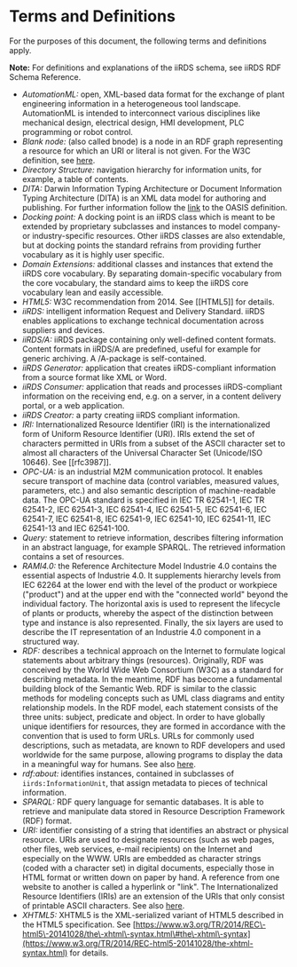 
# Terms and Definitions

For the purposes of this document, the following terms and definitions apply.

**Note:** For definitions and explanations of the iiRDS schema, see iiRDS RDF Schema Reference.

- *AutomationML:* open, XML-based data format for the exchange of plant engineering information in a heterogeneous tool landscape. AutomationML is intended to interconnect various disciplines like mechanical design, electrical design, HMI development, PLC programming or robot control.
- *Blank node:* (also called bnode) is a node in an RDF graph representing a resource for which an URI or literal is not given. For the W3C definition, see [here](https://www.w3.org/TR/2014/REC-rdf11-concepts-20140225/#section-blank-nodes).
- *Directory Structure:* navigation hierarchy for information units, for example, a table of contents.
- *DITA:* Darwin Information Typing Architecture or Document Information Typing Architecture (DITA) is an XML data model for authoring and publishing. For further information follow the [link](http://docs.oasis-open.org/dita/dita/v1.3/dita-v1.3-part0-overview.html) to the OASIS definition.
- *Docking point:* A docking point is an iiRDS class which is meant to be extended by proprietary subclasses and instances to model company- or industry-specific resources. Other iiRDS classes are also extendable, but at docking points the standard refrains from providing further vocabulary as it is highly user specific.
- *Domain Extensions:* additional classes and instances that extend the iiRDS core vocabulary. By separating domain-specific vocabulary from the core vocabulary, the standard aims to keep the iiRDS core vocabulary lean and easily accessible.
- *HTML5:* W3C recommendation from 2014. See [[HTML5]] for details.
- *iiRDS:* intelligent information Request and Delivery Standard. iiRDS enables applications to exchange technical documentation across suppliers and devices.
- *iiRDS/A:* iiRDS package containing only well-defined content formats. Content formats in iiRDS/A are predefined, useful for example for generic archiving. A /A-package is self-contained.
- *iiRDS Generator:* application that creates iiRDS\-compliant information from a source format like XML or Word.
- *iiRDS Consumer:* application that reads and processes iiRDS\-compliant information on the receiving end, e\.g\. on a server, in a content delivery portal, or a web application.
- *iiRDS Creator:* a party creating iiRDS compliant information.
- *IRI:* Internationalized Resource Identifier (IRI) is the internationalized form of Uniform Resource Identifier (URI). IRIs extend the set of characters permitted in URIs from a subset of the ASCII character set to almost all characters of the Universal Character Set (Unicode/ISO 10646). See [[rfc3987]].
- *OPC-UA:* is an industrial M2M communication protocol. It enables secure transport of machine data (control variables, measured values, parameters, etc.) and also semantic description of machine-readable data. The OPC-UA standard is specified in IEC TR 62541-1, IEC TR 62541-2, IEC 62541-3, IEC 62541-4, IEC 62541-5, IEC 62541-6, IEC 62541-7, IEC 62541-8, IEC 62541-9, IEC 62541-10, IEC 62541-11, IEC 62541-13 and IEC 62541-100.
- *Query:* statement to retrieve information, describes filtering information in an abstract language, for example SPARQL. The retrieved information contains a set of resources.
- *RAMI4.0:* the Reference Architecture Model Industrie 4.0 contains the essential aspects of Industrie 4.0. It supplements hierarchy levels from IEC 62264 at the lower end with the level of the product or workpiece ("product") and at the upper end with the "connected world" beyond the individual factory. The horizontal axis is used to represent the lifecycle of plants or products, whereby the aspect of the distinction between type and instance is also represented. Finally, the six layers are used to describe the IT representation of an Industrie 4.0 component in a structured way.
- *RDF:* describes a technical approach on the Internet to formulate logical statements about arbitrary things (resources). Originally, RDF was conceived by the World Wide Web Consortium (W3C) as a standard for describing metadata. In the meantime, RDF has become a fundamental building block of the Semantic Web. RDF is similar to the classic methods for modeling concepts such as UML class diagrams and entity relationship models. In the RDF model, each statement consists of the three units: subject, predicate and object. In order to have globally unique identifiers for resources, they are formed in accordance with the convention that is used to form URLs. URLs for commonly used descriptions, such as metadata, are known to RDF developers and used worldwide for the same purpose, allowing programs to display the data in a meaningful way for humans. See also [here](https://www.w3.org/RDF/).
- *rdf:about:* identifies instances, contained in subclasses of `iirds:InformationUnit`, that assign metadata to pieces of technical information.
- *SPARQL:* RDF query language for semantic databases. It is able to retrieve and manipulate data stored in Resource Description Framework (RDF) format.
- *URI:* identifier consisting of a string that identifies an abstract or physical resource. URIs are used to designate resources (such as web pages, other files, web services, e-mail recipients) on the Internet and especially on the WWW. URIs are embedded as character strings (coded with a character set) in digital documents, especially those in HTML format or written down on paper by hand. A reference from one website to another is called a hyperlink or "link". The Internationalized Resource Identifiers (IRIs) are an extension of the URIs that only consist of printable ASCII characters. See also  [here](https://tools.ietf.org/html/rfc3986).
- *XHTML5:* XHTML5 is the XML\-serialized variant of HTML5 described in the HTML5 specification. See [https://www.w3.org/TR/2014/REC\-html5\-20141028/the\-xhtml\-syntax.html\#the\-xhtml\-syntax](https://www.w3.org/TR/2014/REC-html5-20141028/the-xhtml-syntax.html) for details.
